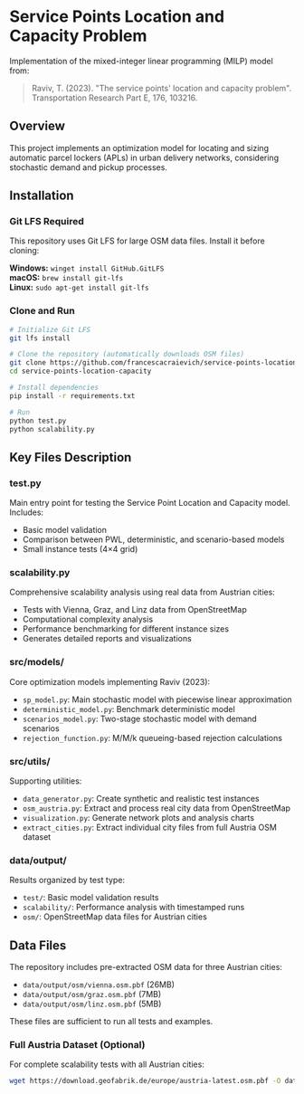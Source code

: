 # Service Points Location and Capacity Problem

Implementation of the mixed-integer linear programming (MILP) model from:
> Raviv, T. (2023). "The service points' location and capacity problem".  
> Transportation Research Part E, 176, 103216.

## Overview

This project implements an optimization model for locating and sizing automatic parcel lockers (APLs) in urban delivery networks, considering stochastic demand and pickup processes.

## Installation

### Git LFS Required

This repository uses Git LFS for large OSM data files. Install it before cloning:

**Windows:** `winget install GitHub.GitLFS`  
**macOS:** `brew install git-lfs`  
**Linux:** `sudo apt-get install git-lfs`

### Clone and Run

```bash
# Initialize Git LFS 
git lfs install

# Clone the repository (automatically downloads OSM files)
git clone https://github.com/francescacraievich/service-points-location-capacity.git
cd service-points-location-capacity

# Install dependencies
pip install -r requirements.txt

# Run 
python test.py          
python scalability.py   
```

## Key Files Description

### test.py
Main entry point for testing the Service Point Location and Capacity model. Includes:
- Basic model validation
- Comparison between PWL, deterministic, and scenario-based models
- Small instance tests (4×4 grid)

### scalability.py
Comprehensive scalability analysis using real data from Austrian cities:
- Tests with Vienna, Graz, and Linz data from OpenStreetMap
- Computational complexity analysis
- Performance benchmarking for different instance sizes
- Generates detailed reports and visualizations

### src/models/
Core optimization models implementing Raviv (2023):
- `sp_model.py`: Main stochastic model with piecewise linear approximation
- `deterministic_model.py`: Benchmark deterministic model
- `scenarios_model.py`: Two-stage stochastic model with demand scenarios
- `rejection_function.py`: M/M/k queueing-based rejection calculations

### src/utils/
Supporting utilities:
- `data_generator.py`: Create synthetic and realistic test instances
- `osm_austria.py`: Extract and process real city data from OpenStreetMap
- `visualization.py`: Generate network plots and analysis charts
- `extract_cities.py`: Extract individual city files from full Austria OSM dataset

### data/output/
Results organized by test type:
- `test/`: Basic model validation results
- `scalability/`: Performance analysis with timestamped runs
- `osm/`: OpenStreetMap data files for Austrian cities

## Data Files

The repository includes pre-extracted OSM data for three Austrian cities:
- `data/output/osm/vienna.osm.pbf` (26MB)
- `data/output/osm/graz.osm.pbf` (7MB)  
- `data/output/osm/linz.osm.pbf` (5MB)

These files are sufficient to run all tests and examples.

### Full Austria Dataset (Optional)
For complete scalability tests with all Austrian cities:
```bash
wget https://download.geofabrik.de/europe/austria-latest.osm.pbf -O data/output/osm/austria-latest.osm.pbf

```
